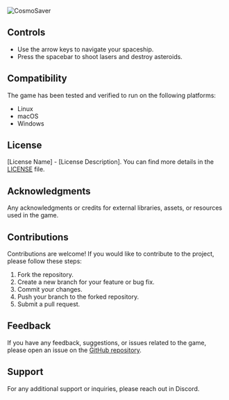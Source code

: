 ![CosmoSaver](https://github.com/codigo-leon/CosmoSaver/assets/134780478/cf66aa99-92a0-48ba-9b0b-edd0d6181781)

## Controls
- Use the arrow keys to navigate your spaceship.
- Press the spacebar to shoot lasers and destroy asteroids.

## Compatibility
The game has been tested and verified to run on the following platforms:
- Linux
- macOS
- Windows

## License
[License Name] - [License Description]. You can find more details in the [LICENSE](LICENSE) file.

## Acknowledgments
Any acknowledgments or credits for external libraries, assets, or resources used in the game.

## Contributions
Contributions are welcome! If you would like to contribute to the project, please follow these steps:
1. Fork the repository.
2. Create a new branch for your feature or bug fix.
3. Commit your changes.
4. Push your branch to the forked repository.
5. Submit a pull request.

## Feedback
If you have any feedback, suggestions, or issues related to the game, please open an issue on the [GitHub repository](https://github.com/codigo-leon/CosmoSaver/issues).

## Support
For any additional support or inquiries, please reach out in Discord.


